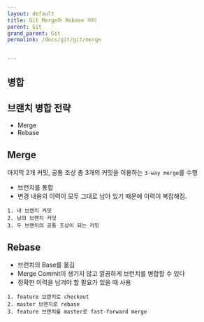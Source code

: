```yaml
---
layout: default
title: Git Merge와 Rebase 차이
parent: Git
grand_parent: Git
permalink: /docs/git/git/merge


---
```


## 병합

## 브랜치 병합 전략

- Merge
- Rebase



## Merge

마지막 2개 커밋, 공통 조상 총 3개의 커밋을 이용하는 `3-way merge`를 수행

- 브런치를 통합
- 변경 내용의 이력이 모두 그대로 남아 있기 때문에 이력이 복잡해짐.

```null
1. 내 브랜치 커밋
2. 남의 브랜치 커밋
3. 두 브랜치의 공통 조상이 되는 커밋
```

## Rebase

- 브런치의 Base를 옮김
- Merge Commit이 생기지 않고 깔끔하게 브런치를 병합할 수 있다
- 정확한 이력을 남겨야 할 필요가 있을 때 사용

```null
1. feature 브랜치로 checkout
2. master 브랜치로 rebase
3. feature 브랜치를 master로 fast-forward merge
```


